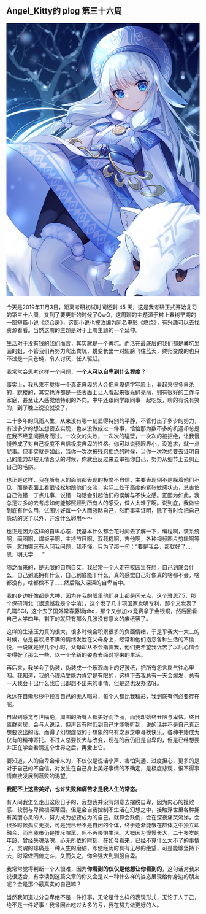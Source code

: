 ## Angel_Kitty的 plog 第三十六周

![plog36](./sources/2019_11_03/figure/page.jpg)

今天是2019年11月3日，距离考研初试时间还剩 45 天，这是我考研正式开始复习的第三十六周。又到了要更新的时候了QwQ，这周聊的主题源于村上春树早期的一部短篇小说《烧仓房》，这部小说也被改编为同名电影《燃烧》，有兴趣可以去找资源看看。当然这周的主题是对于上周主题的一个延伸。

生活对于没有钱的我们而言，其实就是一个粪坑。而活在最底层的我们都是粪坑里面的蛆，不管我们再努力爬出粪坑，蜕变长出一对翅膀飞往蓝天，终归变成的也只不过是一只苍蝇，令人讨厌，任人驱赶。

我常常会思考这样一个问题，**一个人可以自卑到什么程度？**

事实上，我从来不觉得一个真正自卑的人会把自卑俩字写脸上，看起来很多自杀的，跳楼的，其实也许都是一些表面上让人看起来很光鲜亮丽，拥有很好的工作与家庭，甚至让人感觉他特别的外向。中午还跟同学跟同事一起吃饭，聊的有说有笑的，到了晚上说没就没了。

二十多年的风雨人生，从来没有哪一刻显得特别的平静，不管付出了多少的努力，有过多少的想法想要去实现，也从没做成过一件事，恰恰那为数不多的机遇却总是在我不经意间擦身而过。一次次的失败，一次次的碰壁，一次次的被拒绝，让我慢慢养成了对自己极度不自信极度自卑的性格。你可以说我眼界小，没追求，就一点屁事。但事实就是如此，当你一次次被残忍拒绝的时候，当你一次次想要去证明自己的能力却被无情否认的时候，你就会反过来去审视你自己，努力从细节上去纠正自己的毛病。

也正是这样，我在所有人的面前都表现的极度不自信，主要表现倒不是躲着他们不见，而是表面上看很轻松地跟他们交流，实际上处于高度的紧张敏感状态，总害怕自己做错一丁点儿事，说错一句话会引起他们的误解与不快之感。正因为如此，我总是过多的去考虑如何能够照顾到所有人的感受，做人太难了啊。说到底，我做些到底有什么用，试图讨好每一个人而忽略自己，然而事实证明，除了有时会把自己感动的哭了以外，并没什么卵用～～

也正是因为这样的自卑心态，我基本什么都会花时间去了解一下，编程啊，装系统啊，画图啊，焊板子啊，主持节目啊，双截棍啊，吉他啊，各种视频图片剪辑啊等等，就怕哪天有人问我问题，我不懂。只为了那一句：“要是我会，那就好了....恩，明天学......”

随之而来的，是无限的自怨自艾。我经常一个人走在校园里在想，自己到底会什么，自己到底拥有什么，自己到底能干什么，真的感觉自己好像真的啥都不会，啥都没有，啥都做不了......然后陷入深深的自卑当中。

我的身边好像都是大神，因为在我的眼里他们身上都是闪光点，这个雅思7.5，那个保研清北（很遗憾我是个学渣），这个发了几十项国家发明专利，那个又发表了几篇SCI，这个去了国外常春藤读phd，那个又参加xx竞赛拿了金银铜，然后回看自己大学四年，剩下的就只有那么几张没有意义的废纸罢了。

这样的生活压力真的很大，很多时候会积累很多的负面情绪，于是乎我大一大二的时候，总是喜欢把不满的情绪发泄在父母身上，经常和他们抱怨各种生活的不愉悦，一说就是好几个小时，父母却从不会指责我，他们更希望我诉苦了以后心情会变得好了那么一些，以一个全新的姿态去面对将来的生活。

再后来，我学会了伪装，伪装成一个乐观向上的好孩纸，把所有怨言戾气往心里咽。我知道，我的心理承受能力肯定是有限的，这样下去我总有一天会爆发，总有一天我会干出什么我自己都想不出来的事情，但是这也没办法呀。

永远在自惭形秽中预言自己的无人喝彩，每个人都比我精彩，我到底有何必要存在呢。

自卑到感觉与世隔绝，周围的所有人都美好而华丽，而我却始终丑陋与卑怯。终日离群索居，会与人说话，但声音有时低到自己才能够听到，说的话并不是自己真正想要说出的话，而得了幻想症似的于想象的乌有之乡之中寻找快乐，各种书籍成为仅有的精神寄托。不过人总要长大与改变，现在的我仍旧是自卑的，但是已经想要并正在学会看清这个世界之后，再爱上它。

要知道，人的自卑会带来的，不仅仅是说话小声、害怕沟通、过度担心，更多的是对于自己的不自信，对发生在自己身上美好事情的不确定，是极度悲观，恨不得事情直接发展到落败的渴望。

**我配不上这些美好，也许失败和痛苦才是我人生的常态。**

有人问我怎么走出这段日子的，我想我并没有刻意去摆脱自卑，因为内心的挫败感、软弱与卑微根深蒂固。但是会自我控制不生活在幻想之中，接触浮世里各种拥有美丽心灵的人，努力成为想要成为的自己，就算会跌倒，会在深夜痛哭流涕，会很多时候孤立无援，可是我已经不是自闭的个体，终于逐渐能够在群体之中独立却融合，而自我虽仍是排斥喧嚣，但不再畏惧生活。大概因为慢慢长大，二十多岁的年龄，曾经失魂落魄、心无所依的时刻，在如今看来，已经不算什么大不了的事情了。灵魂的疼痛是一种人生的磨砺，即使经历时具有无尽的绝望，可是能够坚持下去，时常做困兽之斗，久而久之，你会强大到驯服自卑。

我常常觉得判断一个人很难，因为**你看到的仅仅是他想让你看到的**，这句话对我来说很适合，有幸读到这篇文章的你又会是以一种什么样的姿态展现给你身边的朋友呢？会是那个最真实的自己嘛？

当然我知道过分自卑绝不是一件好事，无论是什么样的表现形式，无论于人于己，绝不是一件好事！我曾因此吃过太多的亏，我在努力做更好的人。



